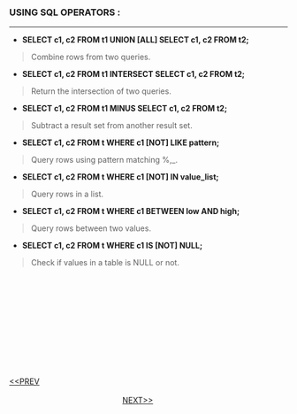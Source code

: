 ### USING SQL OPERATORS :
---
- **SELECT c1, c2 FROM t1 UNION [ALL] SELECT c1, c2 FROM t2;**
> Combine rows from two queries.
- **SELECT c1, c2 FROM t1 INTERSECT SELECT c1, c2 FROM t2;**
> Return the intersection of two queries.
- **SELECT  c1, c2 FROM t1 MINUS SELECT c1, c2 FROM t2;**
> Subtract a result set from another result set.
- **SELECT  c1, c2 FROM t WHERE c1 [NOT] LIKE pattern;**
> Query rows using pattern matching %,_.
- **SELECT  c1, c2 FROM t WHERE c1 [NOT] IN value_list;**
> Query rows in a list.
- **SELECT c1, c2 FROM t WHERE c1 BETWEEN low AND high;**
> Query rows between two values.
- **SELECT c1, c2 FROM t WHERE c1 IS [NOT] NULL;**
> Check if values in a table is NULL or not.

<br/>
<br/>
<br/>
<br/>
<br/>
<br/>
<br/>
<br/>
<br/>
<br/>

[<<PREV](https://indeshan.github.io/SQL-Cheat-Sheet/QueryingFromMultipleTables) &nbsp;&nbsp;&nbsp;&nbsp;&nbsp;&nbsp;&nbsp;&nbsp;&nbsp;&nbsp;&nbsp;&nbsp;&nbsp;&nbsp;&nbsp;&nbsp;&nbsp;&nbsp;&nbsp;&nbsp;&nbsp;&nbsp;&nbsp;&nbsp;&nbsp;&nbsp;&nbsp;&nbsp;&nbsp;&nbsp;&nbsp;&nbsp;&nbsp;&nbsp;&nbsp;&nbsp;&nbsp;&nbsp;&nbsp;&nbsp;&nbsp;&nbsp;&nbsp;&nbsp;&nbsp;&nbsp;&nbsp;&nbsp;&nbsp;&nbsp;&nbsp;&nbsp;&nbsp;&nbsp;&nbsp;&nbsp;&nbsp;&nbsp;&nbsp;&nbsp;&nbsp;&nbsp;&nbsp;&nbsp;&nbsp;&nbsp;&nbsp;&nbsp;&nbsp;&nbsp;&nbsp;&nbsp;&nbsp;&nbsp;&nbsp;&nbsp;&nbsp;&nbsp;&nbsp;&nbsp;&nbsp;&nbsp;&nbsp;&nbsp;&nbsp;&nbsp;&nbsp;&nbsp;&nbsp;&nbsp;&nbsp;&nbsp;&nbsp;&nbsp;&nbsp;&nbsp;&nbsp;&nbsp;&nbsp;&nbsp;&nbsp;&nbsp;&nbsp;&nbsp;&nbsp;&nbsp;&nbsp;&nbsp;&nbsp;&nbsp;&nbsp;&nbsp;&nbsp;&nbsp;&nbsp;&nbsp;&nbsp;&nbsp;&nbsp;&nbsp;&nbsp;&nbsp;&nbsp;&nbsp;&nbsp;&nbsp;&nbsp;&nbsp;&nbsp;&nbsp;&nbsp;&nbsp;&nbsp;&nbsp;&nbsp;&nbsp;&nbsp;&nbsp;&nbsp;&nbsp;&nbsp;&nbsp;&nbsp;&nbsp;&nbsp;&nbsp;&nbsp;&nbsp;&nbsp;&nbsp;&nbsp;&nbsp;&nbsp;&nbsp;&nbsp;&nbsp;&nbsp;&nbsp;&nbsp;&nbsp;&nbsp;&nbsp;&nbsp;&nbsp;&nbsp;&nbsp;&nbsp;&nbsp;&nbsp;&nbsp;&nbsp;&nbsp;&nbsp;&nbsp;&nbsp;&nbsp;&nbsp;&nbsp;&nbsp;&nbsp;[NEXT>>](https://indeshan.github.io/SQL-Cheat-Sheet/ManagingTables)
